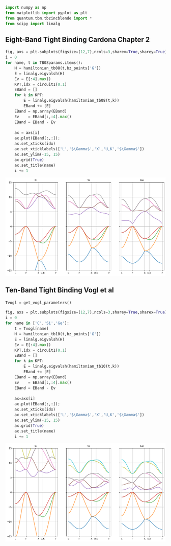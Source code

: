 ```python
import numpy as np
from matplotlib import pyplot as plt
from quantum.tbm.tbzincblende import *
from scipy import linalg
```

## Eight-Band Tight Binding Cardona Chapter 2


```python
fig, axs = plt.subplots(figsize=(12,7),ncols=3,sharex=True,sharey=True)
i = 0
for name, t in TB08params.items():
    H = hamiltonian_tb08(t,bz_points['G'])
    E = linalg.eigvalsh(H)
    Ev = E[:4].max()   
    KPT,idx = circuit1(0.1)
    EBand = []
    for k in KPT:
        E = linalg.eigvalsh(hamiltonian_tb08(t,k))
        EBand += [E]
    EBand = np.array(EBand)
    Ev    = EBand[:,:4].max()
    EBand = EBand - Ev

    ax = axs[i]
    ax.plot(EBand[:,:]);
    ax.set_xticks(idx)
    ax.set_xticklabels(['L','$\Gamma$','X','U,K','$\Gamma$'])
    ax.set_ylim(-15, 15)
    ax.grid(True)
    ax.set_title(name)
    i += 1
```


    
![png](TightBindingZB_files/TightBindingZB_2_0.png)
    


## Ten-Band Tight Binding Vogl et al


```python
Tvogl = get_vogl_parameters()
```


```python
fig, axs = plt.subplots(figsize=(12,7),ncols=3,sharey=True,sharex=True)
i = 0
for name in ['C','Si','Ge']:
    t = Tvogl[name]
    H = hamiltonian_tb10(t,bz_points['G'])
    E = linalg.eigvalsh(H)
    Ev = E[:4].max()   
    KPT,idx = circuit1(0.1)
    EBand = []
    for k in KPT:
        E = linalg.eigvalsh(hamiltonian_tb10(t,k))
        EBand += [E]
    EBand = np.array(EBand)
    Ev    = EBand[:,:4].max()
    EBand = EBand - Ev
    
    ax=axs[i]
    ax.plot(EBand[:,:]);
    ax.set_xticks(idx)
    ax.set_xticklabels(['L','$\Gamma$','X','U,K','$\Gamma$'])
    ax.set_ylim(-15, 15)
    ax.grid(True)
    ax.set_title(name)
    i += 1
```


    
![png](TightBindingZB_files/TightBindingZB_5_0.png)
    



```python

```
